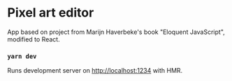# Pixel art editor

App based on project from Marijn Haverbeke's book "Eloquent JavaScript", modified to React.


### `yarn dev`

Runs development server on [http://localhost:1234](http://localhost:1234) with HMR.